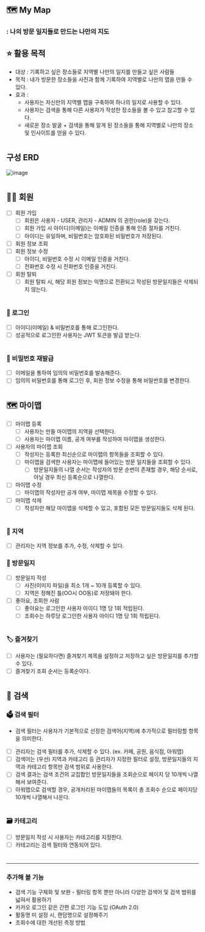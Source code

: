 ## 🗺️ My Map
### : 나의 방문 일지들로 만드는 나만의 지도

## ⭐ 활용 목적 
* 대상 : 기록하고 싶은 장소들로 지역별 나만의 일지를 만들고 싶은 사람들
* 목적 : 내가 방문한 장소들을 사진과 함께 기록하여 지역별로 나만의 맵을 만들 수 있다.
* 효과 :
  * 사용자는 자신만의 지역별 맵을 구축하여 하나의 일지로 사용할 수 있다.
  * 사용자는 검색을 통해 다른 사용자가 작성한 장소들을 볼 수 있고 참고할 수 있다.
  * 새로운 장소 발굴 + 검색을 통해 알게 된 장소들을 통해 지역별로 나만의 장소 및 인사이트를 얻을 수 있다.
# 
## 구성 ERD
![image](https://github.com/seowonn/my-map/assets/144876148/f0a65081-11ca-4e7a-a90b-cf60dedb22cf)
#
## 🙎‍♀ 회원
- [ ] 회원 가입
  - [ ] 회원은 사용자 - USER, 관리자 - ADMIN 의 권한(role)을 갖는다.
  - [ ] 회원 가입 시 아이디(이메일)는 이메일 인증을 통해 인증 절차를 거친다.
  - [ ] 아이디는 유일하며, 비밀번호는 암호화된 비밀번호가 저장된다.
- [ ] 회원 정보 조회
- [ ] 회원 정보 수정
  - [ ] 아이디, 비밀번호 수정 시 이메일 인증을 거친다.
  - [ ] 전화번호 수정 시 전화번호 인증을 거친다.
- [ ] 회원 탈퇴
  - [ ] 회원 탈퇴 시, 해당 회원 정보는 익명으로 전환되고 작성된 방문일지들은 삭제되지 않는다.
#
### 🔐 로그인
- [ ] 아이디(이메일) & 비밀번호를 통해 로그인한다.
- [ ] 성공적으로 로그인한 사용자는 JWT 토큰을 발급 받는다.
#
### 🔑 비밀번호 재발급
- [ ] 이메일을 통하여 임의의 비밀번호를 발송해준다.
- [ ] 임의의 비밀번호를 통해 로그인 후, 회원 정보 수정을 통해 비밀번호를 변경한다.
#
## 🗺️ 마이맵
- [ ] 마이맵 등록
  - [ ] 사용자는 만들 마이맵의 지역을 선택한다. 
  - [ ] 사용자는 마이맵 이름, 공개 여부를 작성하여 마이맵을 생성한다.
- [ ] 사용자의 마이맵 조회
  - [ ] 작성자는 등록한 최신순으로 마이맵의 항목들을 조회할 수 있다.
  - [ ] 마이맵을 검색한 사용자는 마이맵에 들어있는 방문 일지들을 조회할 수 있다.
    - [ ] 방문일지들의 나열 순서는 작성자의 방문 순번이 존재할 경우, 해당 순서로, 아닐 경우 최신 등록순으로 나열한다. 
- [ ] 마이맵 수정
  - [ ] 마이맵의 작성자만 공개 여부, 마이맵 제목을 수정할 수 있다.
- [ ] 마이맵 삭제
  - [ ] 작성자만 해당 마이맵을 삭제할 수 있고, 포함된 모든 방문일지들도 삭제 된다.  
#
### 🏡 지역 
- [ ] 관리자는 지역 정보를 추가, 수정, 삭제할 수 있다.
### 📗 방문일지
- [ ] 방문일지 작성
  - [ ] 사진(이미지 파일)을  최소 1개 ~ 10개 등록할 수 있다.
  - [ ] 지역은 정해진 틀(OO시 OO동)로 저장돼야 한다.
- [ ] 좋아요, 조회한 사람
  - [ ] 좋아요는 로그인한 사용자 아이디 1명 당 1회 적립된다.
  - [ ] 조회수는 하루당 로그인한 사용자 아이디 1명 당 1회 적립된다.
#
### 🏷️ 즐겨찾기
  - [ ] 사용자는 (필요하다면) 즐겨찾기 제목을 설정하고 저장하고 싶은 방문일지를 추가할 수 있다.
  - [ ] 즐겨찾기 조회 순서는 등록순이다.
#
## 🔎 검색
### 🗳️ 검색 필터
* 검색 필터는 사용자가 기본적으로 선정한 검색어(지역)에 추가적으로 필터링할 항목을 의미한다.
- [ ] 관리자는 검색 필터를 추가, 삭제할 수 있다. (ex. 카페, 공원, 음식점, 아워맵)
- [ ] 검색어는 (우선) 지역과 카테고리 등 관리자가 지정한 필터로 설정, 방문일지들의 지역과 카테고리 항목만 검색 범위로 사용한다.
- [ ] 검색 결과는 검색 조건의 교집합인 방문일지들을 조회순으로 페이지 당 10개씩 나열해서 보여준다.
- [ ] 아워맵으로 검색할 경우, 공개처리된 마이맵들의 목록이 총 조회수 순으로 페이지당 10개씩 나열해서 나온다.
#
### 🗃️ 카테고리
- [ ] 방문일지 작성 시 사용자는 카테고리를 지정한다.
- [ ] 카테고리는 검색 필터와 연동되어 있다. 
#
---
### 추가해 볼 기능
* 검색 기능 구체화 및 보완 - 필터링 항목 뿐만 아니라 다양한 검색어 및 검색 범위를 넓혀서 활용하기
* 카카오 로그인 같은 간편 로그인 기능 도입 (OAuth 2.0)
* 활동명 미 설정 시, 랜덤명으로 설정해주기
* 조회수에 대한 개선된 측정 방법
